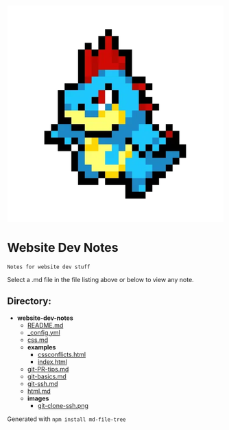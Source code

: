
![croconaw](images/croconaw.webp)

# Website Dev Notes
```
Notes for website dev stuff
```
Select a .md file in the file listing above or below to view any note.
## Directory:

- __website\-dev\-notes__
   - [README.md](README.md)
   - [\_config.yml](_config.yml)
   - [css.md](css.md)
   - __examples__
     - [cssconflicts.html](examples/cssconflicts.html)
     - [index.html](examples/index.html)
   - [git\-PR\-tips.md](git-PR-tips.md)
   - [git\-basics.md](git-basics.md)
   - [git\-ssh.md](git-ssh.md)
   - [html.md](html.md)
   - __images__
     - [git\-clone\-ssh.png](images/git-clone-ssh.png)

Generated with `npm install md-file-tree`
